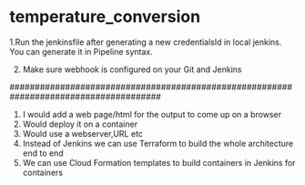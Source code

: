 # temperature_conversion
1.Run the jenkinsfile after generating a new credentialsId in local jenkins. You can generate it in Pipeline syntax.

2. Make sure webhook is configured on your Git and Jenkins

######################################################################################
1. I would add a web page/html for the output to come up on a browser
2. Would deploy it on a container
3. Would use a webserver,URL etc
4. Instead of Jenkins we can use Terraform to build the whole architecture end to end
5. We can use Cloud Formation templates to build containers in Jenkins for containers
